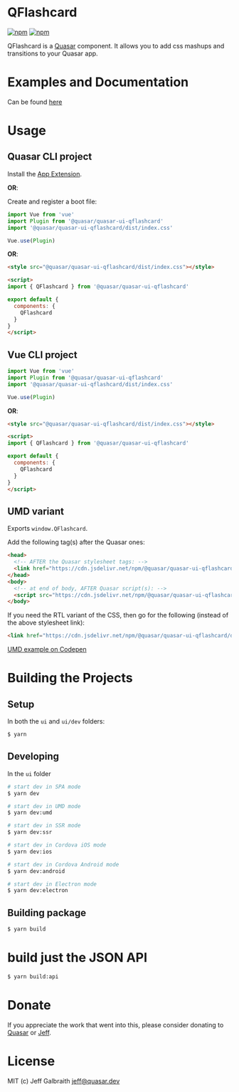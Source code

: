 QFlashcard
===

[![npm](https://img.shields.io/npm/v/@quasar/quasar-ui-qflashcard.svg?label=@quasar/quasar-ui-qflashcard)](https://www.npmjs.com/package/@quasar/quasar-ui-qflashcard)
[![npm](https://img.shields.io/npm/dt/@quasar/quasar-ui-qflashcard.svg)](https://www.npmjs.com/package/@quasar/quasar-ui-qflashcard)

QFlashcard is a [Quasar](https://quasar.dev) component. It allows you to add css mashups and transitions to your Quasar app.

# Examples and Documentation
Can be found [here](https://quasarframework.github.io/quasar-ui-qflashcard)


# Usage

## Quasar CLI project

Install the [App Extension](../app-extension).

**OR**:

Create and register a boot file:

```js
import Vue from 'vue'
import Plugin from '@quasar/quasar-ui-qflashcard'
import '@quasar/quasar-ui-qflashcard/dist/index.css'

Vue.use(Plugin)
```

**OR**:

```html
<style src="@quasar/quasar-ui-qflashcard/dist/index.css"></style>

<script>
import { QFlashcard } from '@quasar/quasar-ui-qflashcard'

export default {
  components: {
    QFlashcard
  }
}
</script>
```

## Vue CLI project

```js
import Vue from 'vue'
import Plugin from '@quasar/quasar-ui-qflashcard'
import '@quasar/quasar-ui-qflashcard/dist/index.css'

Vue.use(Plugin)
```

**OR**:

```html
<style src="@quasar/quasar-ui-qflashcard/dist/index.css"></style>

<script>
import { QFlashcard } from '@quasar/quasar-ui-qflashcard'

export default {
  components: {
    QFlashcard
  }
}
</script>
```

## UMD variant

Exports `window.QFlashcard`.

Add the following tag(s) after the Quasar ones:

```html
<head>
  <!-- AFTER the Quasar stylesheet tags: -->
  <link href="https://cdn.jsdelivr.net/npm/@quasar/quasar-ui-qflashcard/dist/index.min.css" rel="stylesheet" type="text/css">
</head>
<body>
  <!-- at end of body, AFTER Quasar script(s): -->
  <script src="https://cdn.jsdelivr.net/npm/@quasar/quasar-ui-qflashcard/dist/index.umd.min.js"></script>
</body>
```
If you need the RTL variant of the CSS, then go for the following (instead of the above stylesheet link):
```html
<link href="https://cdn.jsdelivr.net/npm/@quasar/quasar-ui-qflashcard/dist/index.rtl.min.css" rel="stylesheet" type="text/css">
```

[UMD example on Codepen](https://codepen.io/Hawkeye64/pen/qBEPVEG)

# Building the Projects

## Setup

In both the `ui` and `ui/dev` folders:

```bash
$ yarn
```

## Developing

In the `ui` folder

```bash
# start dev in SPA mode
$ yarn dev

# start dev in UMD mode
$ yarn dev:umd

# start dev in SSR mode
$ yarn dev:ssr

# start dev in Cordova iOS mode
$ yarn dev:ios

# start dev in Cordova Android mode
$ yarn dev:android

# start dev in Electron mode
$ yarn dev:electron
```

## Building package

```bash
$ yarn build
```

# build just the JSON API
```bash
$ yarn build:api
```

# Donate

If you appreciate the work that went into this, please consider donating to [Quasar](https://donate.quasar.dev) or [Jeff](https://github.com/sponsors/hawkeye64).

# License
MIT (c) Jeff Galbraith <jeff@quasar.dev>
